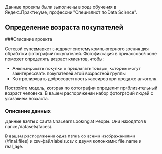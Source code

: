 Данные проекты были выполнены в ходе обучения в Яндекс.Практикуме, профессии "Специалист по Data Science".

## Определение возраста покупателей

###Описание проекта

Сетевой супермаркет внедряет систему компьютерного зрения для обработки фотографий покупателей. Фотофиксация в прикассовой зоне поможет определять возраст клиентов, чтобы:

*	Анализировать покупки и предлагать товары, которые могут заинтересовать покупателей этой возрастной группы;
*	Контролировать добросовестность кассиров при продаже алкоголя.

Постройте модель, которая по фотографии определит приблизительный возраст человека. В вашем распоряжении набор фотографий людей с указанием возраста.

### Описание данных
Данные взяты с сайта ChaLearn Looking at People. Они находятся в папке /datasets/faces/.

В вашем распоряжении одна папка со всеми изображениями (/final_files) и csv-файл labels.csv с двумя колонками: file_name и real_age.